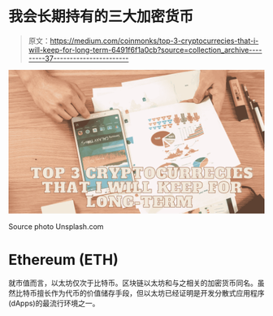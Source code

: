 # 我会长期持有的三大加密货币

> 原文：<https://medium.com/coinmonks/top-3-cryptocurrecies-that-i-will-keep-for-long-term-6491f6f1a0cb?source=collection_archive---------37----------------------->

![](img/d00fee438d91c9f74c41f052bd981a43.png)

Source photo Unsplash.com

# Ethereum (ETH)

就市值而言，以太坊仅次于比特币。区块链以太坊和与之相关的加密货币同名。虽然比特币擅长作为代币的价值储存手段，但以太坊已经证明是开发分散式应用程序(dApps)的最流行环境之一。